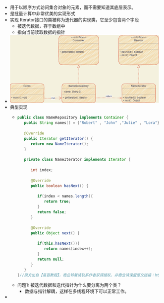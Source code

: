 - 用于以顺序方式访问集合对象的元素，而不需要知道其底层表示。
- 是批量计算中非常优美的实现形式
- 实现 Iterator接口的类被称为迭代器的实现类，它至少包含两个字段
	- 被迭代数据，存于数组中
	- 指向当前读取数据的指针
- ![迭代器.png](../assets/迭代器_1648371694343_0.png)
- 典型实现
	- ```java
	  public class NameRepository implements Container {
	     public String names[] = {"Robert" , "John" ,"Julie" , "Lora"};
	  
	     @Override
	     public Iterator getIterator() {
	        return new NameIterator();
	     }
	  
	     private class NameIterator implements Iterator {
	  
	        int index;
	  
	        @Override
	        public boolean hasNext() {
	  
	           if(index < names.length){
	              return true;
	           }
	           return false;
	        }
	  
	        @Override
	        public Object next() {
	  
	           if(this.hasNext()){
	              return names[index++];
	           }
	           return null;
	        }        
	     }
	  }//原文出自【易百教程】，商业转载请联系作者获得授权，非商业请保留原文链接：https://www.yiibai.com/design_pattern/java_iterator_pattern.html
	  
	  ```
	- 问题1: 被迭代数据和迭代指针为什么要分离为两个类？
		- 数据与指针解耦，这样在多线程环境下可以正常工作。
-